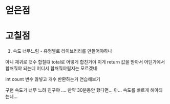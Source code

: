 # 얻은점

# 고칠점 
1) 속도 너무느림 - 유형별로 라이브러리를 만들어야하나 


아니
재귀로 갯수 합칠떄 total로 어떻게 합친거야 
이게 return 값을 받아서 어딘가에서 합쳐줘야 되는데 
어디서 합쳐줘야될지는 모르겠네 

int count 변수 않넣고 개수 반환하는거 연습해보기 


구현 속도가 너무 느려 친구야 ....
만약 30분동안 했다면...
아... 속도를 빠르게 해야되는데... 
